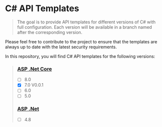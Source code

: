 
# C# API Templates
> The goal is to provide API templates for different versions of C# with full configuration.
> Each version will be available in a branch named after the corresponding version.

Please feel free to contribute to the project to ensure that the templates are always up to date with the latest security requirements. 

In this repository, you will find C# API templates for the following versions:

> ### [ASP .Net Core](https://dotnet.microsoft.com/en-us/apps/aspnet)
> - [ ] 8.0
> - [x]  7.0 V0.0.1
> - [ ] 6.0
> - [ ] 5.0
> ### [ASP .Net](https://dotnet.microsoft.com/en-us/learn/aspnet/what-is-aspnet)
> - [ ] 4.8
